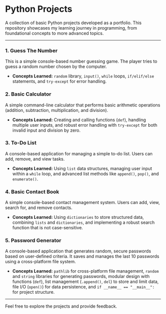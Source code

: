 # Python Projects

A collection of basic Python projects developed as a portfolio. This repository showcases my learning journey in programming, from foundational concepts to more advanced topics.

---

### 1. Guess The Number

This is a simple console-based number guessing game. The player tries to guess a random number chosen by the computer.

* **Concepts Learned:** `random` library, `input()`, `while` loops, `if/elif/else` statements, and `try-except` for error handling.

### 2. Basic Calculator

A simple command-line calculator that performs basic arithmetic operations (addition, subtraction, multiplication, and division).

* **Concepts Learned:** Creating and calling functions (`def`), handling multiple user inputs, and robust error handling with `try-except` for both invalid input and division by zero.

### 3. To-Do List

A console-based application for managing a simple to-do list. Users can add, remove, and view tasks.

* **Concepts Learned:** Using `list` data structures, managing user input within a `while` loop, and advanced list methods like `append()`, `pop()`, and `enumerate()`.

### 4. Basic Contact Book

A simple console-based contact management system. Users can add, view, search for, and remove contacts.

* **Concepts Learned:** Using `dictionaries` to store structured data, combining `lists` and `dictionaries`, and implementing a robust search function that is not case-sensitive.

### 5. Password Generator

A console-based application that generates random, secure passwords based on user-defined criteria. It saves and manages the last 10 passwords using a cross-platform file system.

* **Concepts Learned:** `pathlib` for cross-platform file management, `random` and `string` libraries for generating passwords, modular design with functions (`def`), list management (`.append()`, `del`) to store and limit data, file I/O (`open()`) for data persistence, and `if __name__ == "__main__":` for project structure.

---

Feel free to explore the projects and provide feedback.
